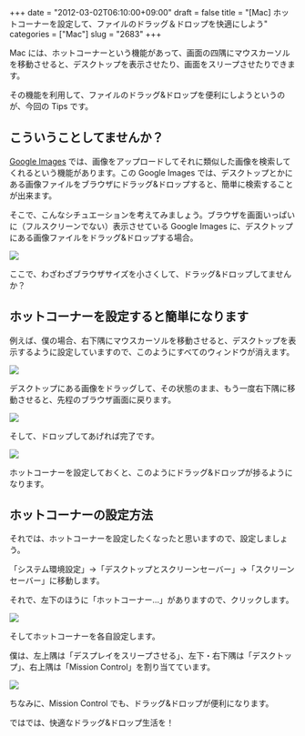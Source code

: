 +++
date = "2012-03-02T06:10:00+09:00"
draft = false
title = "[Mac] ホットコーナーを設定して、ファイルのドラッグ＆ドロップを快適にしよう"
categories = ["Mac"]
slug = "2683"
+++

Mac には、ホットコーナーという機能があって、画面の四隅にマウスカーソルを移動させると、デスクトップを表示させたり、画面をスリープさせたりできます。

その機能を利用して、ファイルのドラッグ&ドロップを便利にしようというのが、今回の Tips です。

## こういうことしてませんか？

[Google Images](https://www.google.com/imghp?hl=en&tab=wi) では、画像をアップロードしてそれに類似した画像を検索してくれるという機能があります。この Google Images では、デスクトップとかにある画像ファイルをブラウザにドラッグ&ドロップすると、簡単に検索することが出来ます。

そこで、こんなシチュエーションを考えてみましょう。ブラウザを画面いっぱいに（フルスクリーンでない）表示させている Google Images に、デスクトップにある画像ファイルをドラッグ&ドロップする場合。

![](/images/2012/03/2683_1.png)

ここで、わざわざブラウザサイズを小さくして、ドラッグ&ドロップしてませんか？

## ホットコーナーを設定すると簡単になります

例えば、僕の場合、右下隅にマウスカーソルを移動させると、デスクトップを表示するように設定していますので、このようにすべてのウィンドウが消えます。

![](/images/2012/03/2683_2.png)

デスクトップにある画像をドラッグして、その状態のまま、もう一度右下隅に移動させると、先程のブラウザ画面に戻ります。

![](/images/2012/03/2683_3.png)

そして、ドロップしてあげれば完了です。

![](/images/2012/03/2683_4.png)

ホットコーナーを設定しておくと、このようにドラッグ&ドロップが捗るようになります。

## ホットコーナーの設定方法

それでは、ホットコーナーを設定したくなったと思いますので、設定しましょう。

「システム環境設定」→「デスクトップとスクリーンセーバー」→「スクリーンセーバー」に移動します。

それで、左下のほうに「ホットコーナー…」がありますので、クリックします。

![](/images/2012/03/2683_5.png)

そしてホットコーナーを各自設定します。

僕は、左上隅は「デスプレイをスリープさせる」、左下・右下隅は「デスクトップ」、右上隅は「Mission Control」を割り当てています。

![](/images/2012/03/2683_6.png)

ちなみに、Mission Control でも、ドラッグ&ドロップが便利になります。

ではでは、快適なドラッグ&ドロップ生活を！
